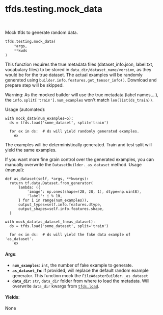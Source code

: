 <div itemscope itemtype="http://developers.google.com/ReferenceObject">
<meta itemprop="name" content="tfds.testing.mock_data" />
<meta itemprop="path" content="Stable" />
</div>

# tfds.testing.mock_data

<table class="tfo-notebook-buttons tfo-api" align="left">
</table>

Mock tfds to generate random data.

```python
tfds.testing.mock_data(
    *args,
    **kwds
)
```

<!-- Placeholder for "Used in" -->

This function requires the true metadata files (dataset_info.json, label.txt,
vocabulary files) to be stored in `data_dir/dataset_name/version`, as they would
be for the true dataset. The actual examples will be randomly generated using
`builder.info.features.get_tensor_info()`. Download and prepare step will be
skipped.

Warning: As the mocked builder will use the true metadata (label names,...), the
`info.split['train'].num_examples` won't match `len(list(ds_train))`.

Usage (automated):

```
with mock_data(num_examples=5):
  ds = tfds.load('some_dataset', split='train')

  for ex in ds:  # ds will yield randomly generated examples.
    ex
```

The examples will be deterministically generated. Train and test split will
yield the same examples.

If you want more fine grain control over the generated examples, you can
manually overwrite the `DatasetBuilder._as_dataset` method. Usage (manual):

```
def as_dataset(self, *args, **kwargs):
  return tf.data.Dataset.from_generator(
      lambda: ({
          'image': np.ones(shape=(28, 28, 1), dtype=np.uint8),
          'label': i % 10,
      } for i in range(num_examples)),
      output_types=self.info.features.dtype,
      output_shapes=self.info.features.shape,
  )

with mock_data(as_dataset_fn=as_dataset):
  ds = tfds.load('some_dataset', split='train')

  for ex in ds:  # ds will yield the fake data example of 'as_dataset'.
    ex
```

#### Args:

*   <b>`num_examples`</b>: `int`, the number of fake example to generate.
*   <b>`as_dataset_fn`</b>: if provided, will replace the default random example
    generator. This function mock the `FileAdapterBuilder._as_dataset`
*   <b>`data_dir`</b>: `str`, `data_dir` folder from where to load the metadata.
    Will overwrite `data_dir` kwargs from
    <a href="../../tfds/load.md"><code>tfds.load</code></a>.

#### Yields:

None
